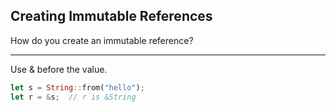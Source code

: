 ## Creating Immutable References

How do you create an immutable reference?

---

Use & before the value.

```rust
let s = String::from("hello");
let r = &s;  // r is &String
```


